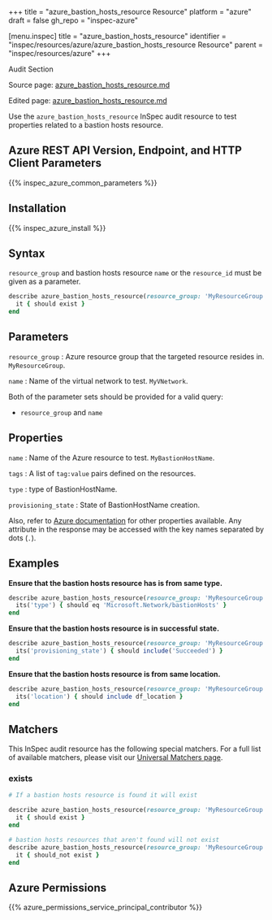 +++
title = "azure_bastion_hosts_resource Resource"
platform = "azure"
draft = false
gh_repo = "inspec-azure"

[menu.inspec]
title = "azure_bastion_hosts_resource"
identifier = "inspec/resources/azure/azure_bastion_hosts_resource Resource"
parent = "inspec/resources/azure"
+++

<div class="admonition-note">
<p class="admonition-note-title">Audit Section</p>
<div class="admonition-note-text">
<p>Source page: <a href="https://github.com/inspec/inspec-azure/blob/main/docs/resources/azure_bastion_hosts_resource.md">azure_bastion_hosts_resource.md</a></p>
<p>Edited page: <a href="https://github.com/ianmadd/inspec-azure/blob/im/hugo/docs-chef-io/content/inspec/resources/azure_bastion_hosts_resource.md">azure_bastion_hosts_resource.md</a></p>
</div>
</div>



Use the `azure_bastion_hosts_resource` InSpec audit resource to test properties related to a bastion hosts resource.

## Azure REST API Version, Endpoint, and HTTP Client Parameters

{{% inspec_azure_common_parameters %}}

## Installation

{{% inspec_azure_install %}}

## Syntax

`resource_group` and bastion hosts resource `name` or the `resource_id` must be given as a parameter.
```ruby
describe azure_bastion_hosts_resource(resource_group: 'MyResourceGroup', name: 'bastion_name') do
  it { should exist }
end
```

## Parameters

`resource_group`
: Azure resource group that the targeted resource resides in. `MyResourceGroup`.

`name`
: Name of the virtual network to test. `MyVNetwork`.

Both of the parameter sets should be provided for a valid query:
- `resource_group` and `name`


## Properties

`name`
: Name of the Azure resource to test. `MyBastionHostName`.

`tags`
: A list of `tag:value` pairs defined on the resources.

`type`
: type of BastionHostName.

`provisioning_state`
: State of BastionHostName creation.

Also, refer to [Azure documentation](https://docs.microsoft.com/en-us/rest/api/virtualnetwork/bastion-hosts/get) for other properties available. 
Any attribute in the response may be accessed with the key names separated by dots (`.`).

## Examples

**Ensure that the bastion hosts resource has is from same type.**

```ruby
describe azure_bastion_hosts_resource(resource_group: 'MyResourceGroup', name: 'bastion_name') do
  its('type') { should eq 'Microsoft.Network/bastionHosts' }
end
```
**Ensure that the bastion hosts resource is in successful state.**

```ruby
describe azure_bastion_hosts_resource(resource_group: 'MyResourceGroup', name: 'bastion_name') do
  its('provisioning_state') { should include('Succeeded') }
end
```

**Ensure that the bastion hosts resource is from same location.**

```ruby
describe azure_bastion_hosts_resource(resource_group: 'MyResourceGroup', name: 'bastion_name') do
  its('location') { should include df_location }
end
```

## Matchers

This InSpec audit resource has the following special matchers. For a full list of available matchers, please visit our [Universal Matchers page](/inspec/matchers/).

### exists

```ruby
# If a bastion hosts resource is found it will exist

describe azure_bastion_hosts_resource(resource_group: 'MyResourceGroup', name: 'MyBastionHostName') do
  it { should exist }
end

# bastion hosts resources that aren't found will not exist
describe azure_bastion_hosts_resource(resource_group: 'MyResourceGroup', name: 'DoesNotExist') do
  it { should_not exist }
end
```

## Azure Permissions

{{% azure_permissions_service_principal_contributor %}}
